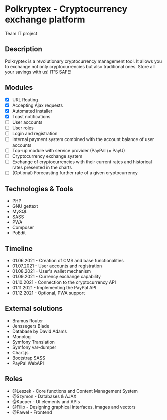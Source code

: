 # Polkryptex - Cryptocurrency exchange platform
Team IT project

## Description
Polkryptex is a revolutionary cryptocurrency management tool. It allows you to exchange not only cryptocurrencies but also traditional ones. Store all your savings with us! IT'S SAFE!

## Modules
- [x] URL Routing
- [x] Accepting Ajax requests
- [x] Automated installer
- [x] Toast notifications
- [ ] User accounts
- [ ] User roles
- [ ] Login and registration
- [ ] Internal payment system combined with the account balance of user accounts
- [ ] Top-up module with service provider (PayPal /= PayU)
- [ ] Cryptocurrency exchange system
- [ ] Exchange of cryptocurrencies with their current rates and historical rates presented in the charts
- [ ] (Optional) Forecasting further rate of a given cryptocurrency

## Technologies & Tools
- PHP
- GNU gettext
- MySQL
- SASS
- PWA
- Composer
- PoEdit

## Timeline
- 01.06.2021 - Creation of CMS and base functionalities
- 01.07.2021 - User accounts and registration
- 01.08.2021 - User's wallet mechanism
- 01.09.2021 - Currency exchange capability
- 01.10.2021 - Connection to the cryptocurrency API
- 01.11.2021 - Implementing the PayPal API
- 01.12.2021 - Optional, PWA support

## External solutions
- Bramus Router
- Jenssegers Blade
- Database by David Adams
- Monolog
- Symfony Translation
- Symfony var-dumper
- Chart.js
- Bootstrap SASS
- PayPal WebAPI

## Roles
- @Leszek - Core functions and Content Management System
- @Szymon - Databases & AJAX
- @Kacper - UI elements and APIs
- @Filip - Designing graphical interfaces, images and vectors
- @Paweł - Frontend
